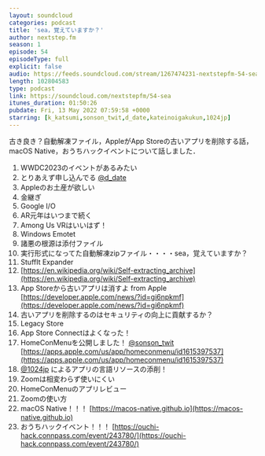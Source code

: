 ```yaml
---
layout: soundcloud
categories: podcast
title: 'sea，覚えていますか？'
author: nextstep.fm
season: 1
episode: 54
episodeType: full
explicit: false
audio: https://feeds.soundcloud.com/stream/1267474231-nextstepfm-54-sea.mp3
length: 102804583
type: podcast
link: https://soundcloud.com/nextstepfm/54-sea
itunes_duration: 01:50:26
pubdate: Fri, 13 May 2022 07:59:58 +0000
starring: [k_katsumi,sonson_twit,d_date,kateinoigakukun,1024jp]
---
```


古き良き？自動解凍ファイル，AppleがApp Storeの古いアプリを削除する話，macOS Native，おうちハックイベントについて話しました．

1. WWDC2023のイベントがあるみたい
2. とりあえず申し込んでる [@d_date](https://twitter.com/@d_date)
3. Appleのお土産が欲しい
4. 金継ぎ
5. Google I/O
6. AR元年はいつまで続く
7. Among Us VRはいいはず！
8. Windows Emotet
9. 諸悪の根源は添付ファイル
10. 実行形式になってた自動解凍zipファイル・・・・sea，覚えていますか？
11. StuffIt Expander
12. [https://en.wikipedia.org/wiki/Self-extracting_archive](https://en.wikipedia.org/wiki/Self-extracting_archive)
13. App Storeから古いアプリは消すよ from Apple　[https://developer.apple.com/news/?id=gi6npkmf](https://developer.apple.com/news/?id=gi6npkmf)
14. 古いアプリを削除するのはセキュリティの向上に貢献するか？
15. Legacy Store
16. App Store Connectはよくなった！
17. HomeConMenuを公開しました！ [@sonson_twit](https://twitter.com/@sonson_twit) [https://apps.apple.com/us/app/homeconmenu/id1615397537](https://apps.apple.com/us/app/homeconmenu/id1615397537)
18. [@1024jp](https://twitter.com/@1024jp) によるアプリの言語リソースの添削！
19. Zoomは相変わらず使いにくい
20. HomeConMenuのアプリレビュー
21. Zoomの使い方
22. macOS Native！！！ [https://macos-native.github.io](https://macos-native.github.io)
23. おうちハックイベント！！！ [https://ouchi-hack.connpass.com/event/243780/](https://ouchi-hack.connpass.com/event/243780/)
